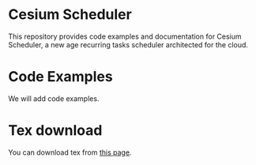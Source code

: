 # Cesium Scheduler

This repository provides code examples and documentation for Cesium Scheduler, a new age recurring tasks scheduler architected for the cloud.

# Code Examples
We will add code examples.


# Tex download

You can download tex from [this page](download-tex.md).